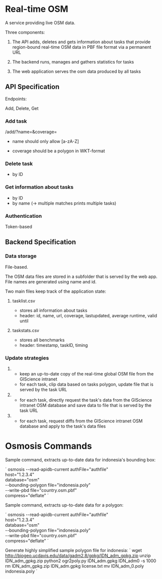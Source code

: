 # Real-time OSM

A service providing live OSM data.

Three components:

1. The API adds, deletes and gets information about tasks that provide region-bound real-time
   OSM data in PBF file format via a permanent URL

2. The backend runs, manages and gathers statistics for tasks

3. The web application serves the osm data produced by all tasks


## API Specification

Endpoints:

Add, Delete, Get


### Add task

/add/?name=&coverage=

- name should only allow [a-zA-Z]

- coverage should be a polygon in WKT-format


### Delete task
- by ID

### Get information about tasks
- by ID
- by name (-> multiple matches prints multiple tasks)


### Authentication

Token-based



## Backend Specification

### Data storage 

File-based. 

The OSM data files are stored in a subfolder that is served by
the web app. File names are generated using name and id.

Two main files keep track of the application state:

1. tasklist.csv
	- stores all information about tasks
	- header: id, name, url, coverage, lastupdated, average runtime, valid until

2. taskstats.csv
	- stores all benchmarks
	- header: timestamp, taskID, timing



### Update strategies

1. 
	- keep an up-to-date copy of the real-time global OSM file from the GIScience intranet
	- for each task, clip data based on tasks polygon, update file that is
	  served by the task URL

2. 
	- for each task, directly request the task's data from the GIScience
	  intranet OSM database and save data to file that is served by the task URL

3.  
	- for each task, request diffs from the GIScience intranet OSM database and
	  apply to the task's data files

# Osmosis Commands

Sample command, extracts up-to-date data for indonesia's bounding box:

´
osmosis --read-apidb-current authFile="authfile" \
							 host="1.2.3.4" \
							 database="osm" \
		--bounding-polygon file="indonesia.poly" \
		--write-pbd file="country.osm.pbf" \
					compress="deflate"
´



Sample command, extracts up-to-date data for a polygon:

´
osmosis --read-apidb-current authFile="authfile" \
							 host="1.2.3.4" \
							 database="osm" \
		--bounding-polygon file="indonesia.poly" \
		--write-pbd file="country.osm.pbf" \
					compress="deflate"
´


Generate highly simplified sample polygon file for indonesia:
´
wget http://biogeo.ucdavis.edu/data/gadm2.8/gpkg/IDN_adm_gpkg.zip
unzip IDN_adm_gpkg.zip
python2 ogr2poly.py IDN_adm.gpkg IDN_adm0 -s 1000
rm IDN_adm_gpkg.zip IDN_adm.gpkg license.txt
mv IDN_adm_0.poly indonesia.poly
´

